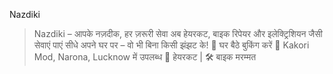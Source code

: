 Nazdiki 
 > Nazdiki – आपके नज़दीक, हर ज़रूरी सेवा  अब हेयरकट, बाइक रिपेयर और इलेक्ट्रिशियन जैसी सेवाएं पाएं सीधे अपने घर पर – वो भी बिना किसी झंझट के!  🚪 घर बैठे बुकिंग करें 📍 Kakori Mod, Narona, Lucknow में उपलब्ध 💇 हेयरकट | 🛠 बाइक मरम्मत 
